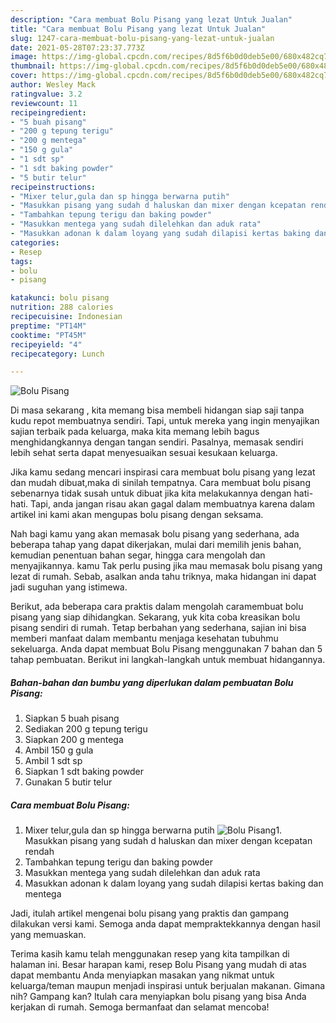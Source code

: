 ```yaml
---
description: "Cara membuat Bolu Pisang yang lezat Untuk Jualan"
title: "Cara membuat Bolu Pisang yang lezat Untuk Jualan"
slug: 1247-cara-membuat-bolu-pisang-yang-lezat-untuk-jualan
date: 2021-05-28T07:23:37.773Z
image: https://img-global.cpcdn.com/recipes/8d5f6b0d0deb5e00/680x482cq70/bolu-pisang-foto-resep-utama.jpg
thumbnail: https://img-global.cpcdn.com/recipes/8d5f6b0d0deb5e00/680x482cq70/bolu-pisang-foto-resep-utama.jpg
cover: https://img-global.cpcdn.com/recipes/8d5f6b0d0deb5e00/680x482cq70/bolu-pisang-foto-resep-utama.jpg
author: Wesley Mack
ratingvalue: 3.2
reviewcount: 11
recipeingredient:
- "5 buah pisang"
- "200 g tepung terigu"
- "200 g mentega"
- "150 g gula"
- "1 sdt sp"
- "1 sdt baking powder"
- "5 butir telur"
recipeinstructions:
- "Mixer telur,gula dan sp hingga berwarna putih"
- "Masukkan pisang yang sudah d haluskan dan mixer dengan kcepatan rendah"
- "Tambahkan tepung terigu dan baking powder"
- "Masukkan mentega yang sudah dilelehkan dan aduk rata"
- "Masukkan adonan k dalam loyang yang sudah dilapisi kertas baking dan mentega"
categories:
- Resep
tags:
- bolu
- pisang

katakunci: bolu pisang 
nutrition: 288 calories
recipecuisine: Indonesian
preptime: "PT14M"
cooktime: "PT45M"
recipeyield: "4"
recipecategory: Lunch

---
```



![Bolu Pisang](https://img-global.cpcdn.com/recipes/8d5f6b0d0deb5e00/680x482cq70/bolu-pisang-foto-resep-utama.jpg)

Di masa  sekarang , kita memang bisa membeli hidangan siap saji tanpa kudu repot membuatnya sendiri. Tapi, untuk mereka yang ingin menyajikan sajian terbaik pada keluarga, maka kita memang lebih bagus menghidangkannya dengan tangan sendiri. Pasalnya, memasak sendiri lebih sehat serta dapat menyesuaikan sesuai kesukaan keluarga.

Jika kamu sedang mencari inspirasi cara membuat bolu pisang yang lezat dan mudah dibuat,maka di sinilah tempatnya. Cara membuat bolu pisang  sebenarnya tidak susah untuk dibuat jika kita melakukannya dengan hati-hati. Tapi, anda jangan risau akan gagal dalam membuatnya 
karena dalam artikel ini kami akan mengupas bolu pisang dengan seksama.  



Nah bagi kamu yang akan memasak bolu pisang yang sederhana, ada beberapa tahap yang dapat dikerjakan, mulai dari memilih jenis bahan, kemudian penentuan bahan segar, hingga cara mengolah dan menyajikannya. kamu Tak perlu pusing jika mau memasak bolu pisang yang lezat di rumah. Sebab, asalkan anda  tahu triknya, maka hidangan ini dapat jadi suguhan yang istimewa.

Berikut, ada beberapa cara praktis  dalam mengolah caramembuat bolu pisang yang siap dihidangkan. Sekarang, yuk kita coba kreasikan bolu pisang sendiri di rumah. Tetap berbahan yang sederhana, sajian ini bisa memberi manfaat dalam membantu menjaga kesehatan tubuhmu sekeluarga. Anda dapat membuat Bolu Pisang menggunakan 7 bahan dan 5 tahap pembuatan. Berikut ini langkah-langkah untuk membuat hidangannya.

<!--inarticleads1-->

##### Bahan-bahan dan bumbu yang diperlukan dalam pembuatan Bolu Pisang:

1. Siapkan 5 buah pisang
1. Sediakan 200 g tepung terigu
1. Siapkan 200 g mentega
1. Ambil 150 g gula
1. Ambil 1 sdt sp
1. Siapkan 1 sdt baking powder
1. Gunakan 5 butir telur




<!--inarticleads2-->

##### Cara membuat Bolu Pisang:

1. Mixer telur,gula dan sp hingga berwarna putih
<img src="https://img-global.cpcdn.com/steps/deeca002e10574c2/160x128cq70/bolu-pisang-langkah-memasak-1-foto.jpg" alt="Bolu Pisang">1. Masukkan pisang yang sudah d haluskan dan mixer dengan kcepatan rendah
1. Tambahkan tepung terigu dan baking powder
1. Masukkan mentega yang sudah dilelehkan dan aduk rata
1. Masukkan adonan k dalam loyang yang sudah dilapisi kertas baking dan mentega




Jadi, itulah artikel mengenai  bolu pisang  yang praktis dan gampang dilakukan versi kami. Semoga anda dapat mempraktekkannya dengan hasil yang memuaskan. 

Terima kasih kamu telah menggunakan resep yang kita tampilkan di halaman ini. Besar harapan kami, resep  Bolu Pisang yang mudah di atas dapat membantu Anda menyiapkan masakan yang nikmat untuk keluarga/teman maupun menjadi inspirasi untuk berjualan makanan. Gimana nih? Gampang kan? Itulah cara menyiapkan bolu pisang yang bisa Anda kerjakan di rumah. Semoga bermanfaat dan selamat mencoba!

